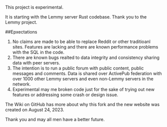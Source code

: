 This project is experimental.

It is starting with the Lemmy server Rust codebase. Thank you to the Lemmy project.

##Epxectations

1. No claims are made to be able to replace Reddit or other traditioanl sites. Features are lacking and there are known performance problems with the SQL in the code.
2. There are known bugs realted to data integrity and consistency sharing data with peer servers.
3. The intention is to run a public forum with public content, public messages and comments. Data is shared over ActivePub federation with over 1000 other Lemmy servers and even non-Lemmy servers in the network.
4. Experimental may me broken code just for the sake of trying out new features or addressing some crash or design issue.

The Wiki on GitHub has more about why this fork and the new website was created on August 24, 2023.

Thank you and may all men have a better future.

